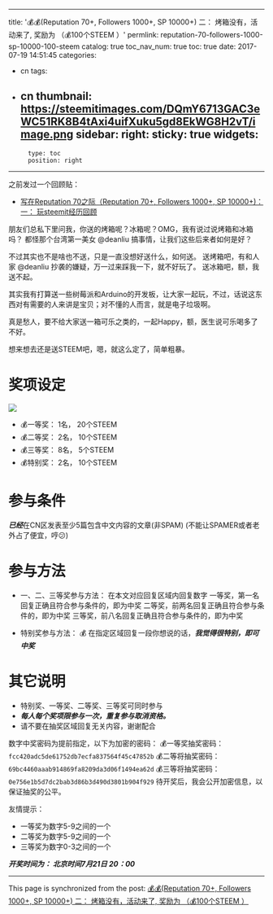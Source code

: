 
---
title: '💰💰(Reputation 70+, Followers 1000+, SP 10000+) 二： 烤箱没有，活动来了, 奖励为 （💰100个STEEM ）'
permlink: reputation-70-followers-1000-sp-10000-100-steem
catalog: true
toc_nav_num: true
toc: true
date: 2017-07-19 14:51:45
categories:
- cn
tags:
- cn
thumbnail: https://steemitimages.com/DQmY6713GAC3eWC51RK8B4tAxi4uifXuku5gd8EkWG8H2vT/image.png
sidebar:
    right:
        sticky: true
widgets:
    -
        type: toc
        position: right
---


之前发过一个回顾贴：
* [写在Reputation 70之际（Reputation 70+, Followers 1000+, SP 10000+)： 一： 玩steemit经历回顾](https://steemit.com/cn/@oflyhigh/reputation-70-reputation-70-followers-1000-sp-10000-steemit)

朋友们总私下里问我，你送的烤箱呢？冰箱呢？OMG，我有说过说烤箱和冰箱吗？
都怪那个台湾第一美女 @deanliu 搞事情，让我们这些后来者如何是好？

不过其实也不是啥也不送，只是一直没想好送什么，如何送。
送烤箱吧，有和人家 @deanliu 抄袭的嫌疑，万一过来踩我一下，就不好玩了。
送冰箱吧，额，我送不起。

其实我有打算送一些树莓派和Arduino的开发板，让大家一起玩，不过，话说这东西对有需要的人来讲是宝贝；对不懂的人而言，就是电子垃圾啊。

真是愁人，要不给大家送一箱可乐之类的，一起Happy，额，医生说可乐喝多了不好。

想来想去还是送STEEM吧，嗯，就这么定了，简单粗暴。

# 奖项设定

![](https://steemitimages.com/DQmY6713GAC3eWC51RK8B4tAxi4uifXuku5gd8EkWG8H2vT/image.png)


* 💰一等奖： 1名， 20个STEEM 
* 💰二等奖： 2名， 10个STEEM
* 💰三等奖： 8名，   5个STEEM
* 💰特别奖： 2名， 10个STEEM



# 参与条件

***已经***在CN区发表至少5篇包含中文内容的文章(非SPAM)
(不能让SPAMER或者老外占了便宜，哼😕)

# 参与方法

* 一、二、三等奖参与方法：
在本文对应回复区域内回复数字
一等奖，第一名回复正确且符合参与条件的，即为中奖
二等奖，前两名回复正确且符合参与条件的，即为中奖
三等奖，前八名回复正确且符合参与条件的，即为中奖

* 特别奖参与方法：
💰 在指定区域回复一段你想说的话，***我觉得很特别，即可中奖***


# 其它说明

* 特别奖、一等奖、二等奖、三等奖可同时参与
* ***每人每个奖项限参与一次，重复参与取消资格。***
* 请不要在抽奖区域回复无关内容，谢谢配合

数字中奖密码为提前指定，以下为加密的密码：
💰一等奖抽奖密码： `fcc420adc5de61752db7ecfa837564f45c47852b`
💰二等将抽奖密码： `69bc4460aaab914869fa8209da3d06f1494ea62d`
💰三等将抽奖密码： `0e756e1b5d7dc2bab3d86b3d490d3801b904f929`
待开奖后，我会公开加密信息，以保证抽奖的公平。

友情提示： 
* 一等奖为数字5-9之间的一个
* 二等奖为数字5-9之间的一个
* 三等奖为数字0-3之间的一个

***开奖时间为： 北京时间7月21日 20：00***

- - -

This page is synchronized from the post: [💰💰(Reputation 70+, Followers 1000+, SP 10000+) 二： 烤箱没有，活动来了, 奖励为 （💰100个STEEM ）](https://steemit.com/@oflyhigh/reputation-70-followers-1000-sp-10000-100-steem)
